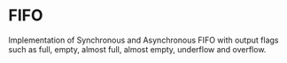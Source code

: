 # FIFO
Implementation of Synchronous and Asynchronous FIFO with output flags such as full, empty, almost full, almost empty, underflow and overflow.
